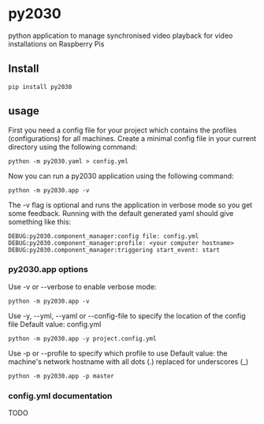 # py2030
python application to manage synchronised video playback for video installations on Raspberry Pis

## Install

```shell
pip install py2030
```

## usage

First you need a config file for your project which contains the profiles (configurations)
for all machines. Create a minimal config file in your current directory using the following command:

```shell
python -m py2030.yaml > config.yml
```


Now you can run a py2030 application using the following command:
```shell
python -m py2030.app -v
```

The -v flag is optional and runs the application in verbose mode so you get some feedback.
Running with the default generated yaml should give something like this:

```shell
DEBUG:py2030.component_manager:config file: config.yml
DEBUG:py2030.component_manager:profile: <your computer hostname>
DEBUG:py2030.component_manager:triggering start_event: start
```

### py2030.app options

Use -v or --verbose to enable verbose mode:
```shell
python -m py2030.app -v
```

Use -y, --yml, --yaml or --config-file to specify the location of the config file
Default value: config.yml
```shell
python -m py2030.app -y project.config.yml
```

Use -p or --profile to specify which profile to use
Default value: the machine's network hostname with all dots (.) replaced for underscores (\_)
```shell
python -m py2030.app -p master
```

### config.yml documentation
TODO
